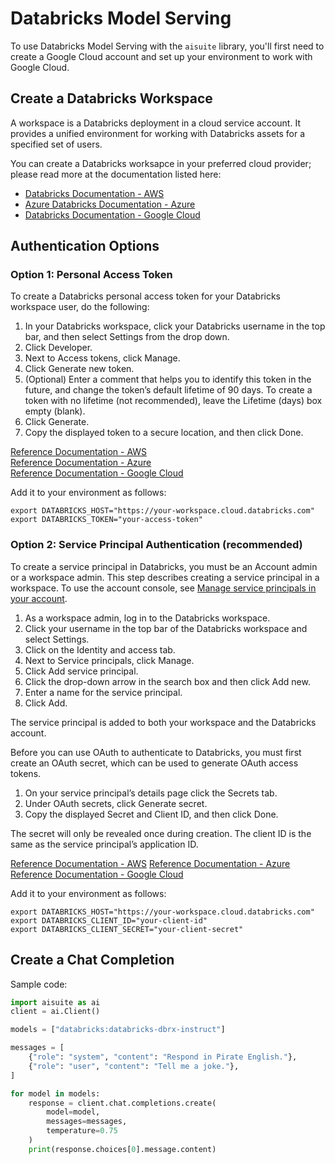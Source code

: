 # Databricks Model Serving

To use Databricks Model Serving with the `aisuite` library, you'll first need to create a Google Cloud account and set up your environment to work with Google Cloud.

## Create a Databricks Workspace

A workspace is a Databricks deployment in a cloud service account. It provides a unified environment for working with Databricks assets for a specified set of users.

You can create a Databricks worksapce in your preferred cloud provider; please read more at the documentation listed here: 
- [Databricks Documentation - AWS](https://docs.databricks.com/en/index.html)
- [Azure Databricks Documentation - Azure](https://learn.microsoft.com/en-us/azure/databricks/) 
- [Databricks Documentation - Google Cloud](https://docs.gcp.databricks.com/en/index.html)

## Authentication Options
### Option 1: Personal Access Token

To create a Databricks personal access token for your Databricks workspace user, do the following:

1. In your Databricks workspace, click your Databricks username in the top bar, and then select Settings from the drop down.
2. Click Developer.
3. Next to Access tokens, click Manage.
4. Click Generate new token.
5. (Optional) Enter a comment that helps you to identify this token in the future, and change the token’s default lifetime of 90 days. To create a token with no lifetime (not recommended), leave the Lifetime (days) box empty (blank).
6. Click Generate.
7. Copy the displayed token to a secure location, and then click Done.

[Reference Documentation - AWS](https://docs.databricks.com/en/dev-tools/auth/pat.html)  
[Reference Documentation - Azure](https://learn.microsoft.com/en-us/azure/databricks/dev-tools/auth/pat)  
[Reference Documentation - Google Cloud](https://docs.gcp.databricks.com/en/dev-tools/auth/pat.html)

Add it to your environment as follows: 

```shell
export DATABRICKS_HOST="https://your-workspace.cloud.databricks.com"
export DATABRICKS_TOKEN="your-access-token"
```

### Option 2: Service Principal Authentication (recommended)

To create a service principal in Databricks, you must be an Account admin or a workspace admin. This step describes creating a service principal in a workspace. To use the account console, see [Manage service principals in your account](https://docs.databricks.com/en/admin/users-groups/service-principals.html#add-sp-account).

1. As a workspace admin, log in to the Databricks workspace.
2. Click your username in the top bar of the Databricks workspace and select Settings.
3. Click on the Identity and access tab.
4. Next to Service principals, click Manage.
5. Click Add service principal.
6. Click the drop-down arrow in the search box and then click Add new.
7. Enter a name for the service principal.
8. Click Add.

The service principal is added to both your workspace and the Databricks account.

Before you can use OAuth to authenticate to Databricks, you must first create an OAuth secret, which can be used to generate OAuth access tokens. 

1. On your service principal’s details page click the Secrets tab.
2. Under OAuth secrets, click Generate secret.
3. Copy the displayed Secret and Client ID, and then click Done.

The secret will only be revealed once during creation. The client ID is the same as the service principal’s application ID.

[Reference Documentation - AWS](https://docs.databricks.com/en/dev-tools/auth/oauth-m2m.html)
[Reference Documentation - Azure](https://learn.microsoft.com/en-us/azure/databricks/dev-tools/auth/oauth-m2m) 
[Reference Documentation - Google Cloud](https://docs.gcp.databricks.com/en/dev-tools/auth/oauth-m2m.html)

Add it to your environment as follows: 

```shell
export DATABRICKS_HOST="https://your-workspace.cloud.databricks.com"
export DATABRICKS_CLIENT_ID="your-client-id"
export DATABRICKS_CLIENT_SECRET="your-client-secret"
```

## Create a Chat Completion

Sample code:
```python
import aisuite as ai
client = ai.Client()

models = ["databricks:databricks-dbrx-instruct"]

messages = [
    {"role": "system", "content": "Respond in Pirate English."},
    {"role": "user", "content": "Tell me a joke."},
]

for model in models:
    response = client.chat.completions.create(
        model=model,
        messages=messages,
        temperature=0.75
    )
    print(response.choices[0].message.content)
```
